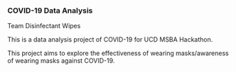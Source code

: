 ### COVID-19 Data Analysis
Team Disinfectant Wipes

This is a data analysis project of COVID-19 for UCD MSBA Hackathon. 

This project aims to explore the effectiveness of wearing masks/awareness of wearing masks against COVID-19.
